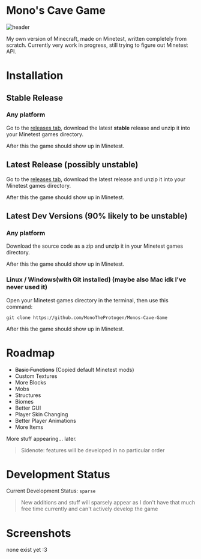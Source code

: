# Mono's Cave Game
![header](https://github.com/MonoTheProtogen/Monos-Cave-Game/assets/64149624/c67028b5-f99a-43b1-a3f2-6e432189823d)

My own version of Minecraft, made on Minetest, written completely from scratch.
Currently very work in progress, still trying to figure out Minetest API.



# Installation

## Stable Release

### Any platform

Go to the [releases tab](https://github.com/MonoTheProtogen/Monos-Cave-Game/releases), download the latest **stable** release and unzip it into your Minetest games directory.

After this the game should show up in Minetest.


## Latest Release (possibly unstable)

Go to the [releases tab](https://github.com/MonoTheProtogen/Monos-Cave-Game/releases), download the latest release and unzip it into your Minetest games directory.

After this the game should show up in Minetest.


## Latest Dev Versions (90% likely to be unstable)

### Any platform

Download the source code as a zip and unzip it in your Minetest games directory.

After this the game should show up in Minetest.



### Linux / Windows(with Git installed) (maybe also Mac idk I've never used it)

Open your Minetest games directory in the terminal, then use this command:
```
git clone https://github.com/MonoTheProtogen/Monos-Cave-Game
```

After this the game should show up in Minetest.



# Roadmap

- ~~Basic Functions~~ (Copied default Minetest mods)
- Custom Textures
- More Blocks
- Mobs
- Structures
- Biomes
- Better GUI
- Player Skin Changing
- Better Player Animations
- More Items

More stuff appearing... later.

> Sidenote: features will be developed in no particular order

# Development Status

Current Development Status: `sparse`

> New additions and stuff will sparsely appear as I don't have that much free time currently and can't actively develop the game

# Screenshots

none exist yet :3 
